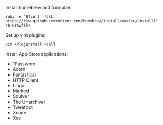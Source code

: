 Install homebrew and formulae:

    ruby -e "$(curl -fsSL https://raw.githubusercontent.com/Homebrew/install/master/install)"
    sh Brewfile

Set up vim plugins:

    vim +PlugInstall +qall

Install App Store applications:

* 1Password
* Acorn
* Fantastical
* HTTP Client
* Lingo
* Marked
* Soulver
* The Unarchiver
* Tweetbot
* Xcode
* Xee
